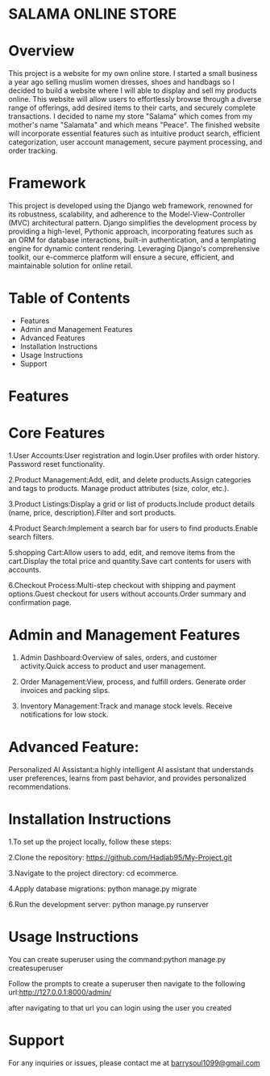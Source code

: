 # SALAMA ONLINE STORE
# Overview 

This project is a website for my own online store. I started a small business a year ago selling muslim women dresses, shoes and handbags so I decided to build a website where I will able to  display and sell my products online. This website will allow users to effortlessly browse through a diverse range of offerings, add desired items to their carts, and securely complete transactions. I decided to name my store "Salama" which comes from my mother's name "Salamata" and which means "Peace". The finished website will incorporate essential features such as intuitive product search, efficient categorization, user account management, secure payment processing, and order tracking. 

# Framework
This project is developed using the Django web framework, renowned for its robustness, scalability, and adherence to the Model-View-Controller (MVC) architectural pattern. Django simplifies the development process by providing a high-level, Pythonic approach, incorporating features such as an ORM for database interactions, built-in authentication, and a templating engine for dynamic content rendering. Leveraging Django's comprehensive toolkit, our e-commerce platform will ensure a secure, efficient, and maintainable solution for online retail.

# Table of Contents
* Features
* Admin and Management Features
* Advanced Features
* Installation Instructions
* Usage Instructions
* Support



# Features
# Core Features
1.User Accounts:User registration and login.User profiles with order history. Password reset functionality.

2.Product Management:Add, edit, and delete products.Assign categories and tags to products. Manage product attributes (size, color, etc.).

3.Product Listings:Display a grid or list of products.Include product details (name, price, description).Filter and sort products.

4.Product Search:Implement a search bar for users to find products.Enable search filters.

5.shopping Cart:Allow users to add, edit, and remove items from the cart.Display the total price and quantity.Save cart contents for users with accounts.

6.Checkout Process:Multi-step checkout with shipping and payment options.Guest checkout for users without accounts.Order summary and confirmation page.



# Admin and Management Features
1. Admin Dashboard:Overview of sales, orders, and customer activity.Quick access to product and user management.

2. Order Management:View, process, and fulfill orders. Generate order invoices and packing slips.

3. Inventory Management:Track and manage stock levels. Receive notifications for low stock.


# Advanced Feature:
Personalized AI Assistant:a highly intelligent AI assistant that understands user preferences, learns from past behavior, and provides personalized recommendations.

# Installation Instructions
1.To set up the project locally, follow these steps:

2.Clone the repository: https://github.com/Hadjab95/My-Project.git

3.Navigate to the project directory: cd ecommerce. 

4.Apply database migrations: python manage.py migrate

6.Run the development server: python manage.py runserver

# Usage Instructions

You can create superuser using the command:python manage.py createsuperuser

Follow the prompts to create a superuser then navigate to the following url:http://127.0.0.1:8000/admin/

after navigating to that url you can login using the user you created

# Support
For any inquiries or issues, please contact me at barrysoul1099@gmail.com
